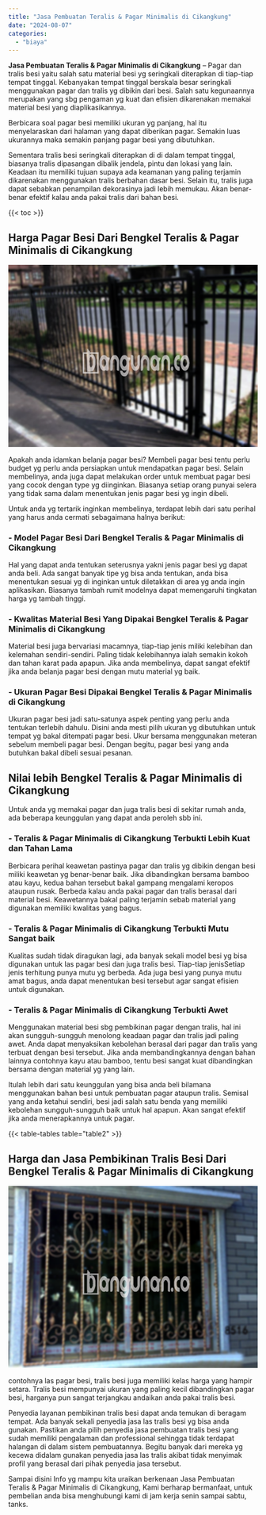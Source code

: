```yaml
---
title: "Jasa Pembuatan Teralis & Pagar Minimalis di Cikangkung"
date: "2024-08-07"
categories: 
  - "biaya"
---
```


**Jasa Pembuatan Teralis & Pagar Minimalis di Cikangkung** – Pagar dan tralis besi yaitu salah satu material besi yg seringkali diterapkan di tiap-tiap tempat tinggal. Kebanyakan tempat tinggal berskala besar seringkali menggunakan pagar dan tralis yg dibikin dari besi. Salah satu kegunaannya merupakan yang sbg pengaman yg kuat dan efisien dikarenakan memakai material besi yang diaplikasikannya.

Berbicara soal pagar besi memiliki ukuran yg panjang, hal itu menyelaraskan dari halaman yang dapat diberikan pagar. Semakin luas ukurannya maka semakin panjang pagar besi yang dibutuhkan.

Sementara tralis besi seringkali diterapkan di di dalam tempat tinggal, biasanya tralis dipasangan dibalik jendela, pintu dan lokasi yang lain. Keadaan itu memiliki tujuan supaya ada keamanan yang paling terjamin dikarenakan menggunakan tralis berbahan dasar besi. Selain itu, tralis juga dapat sebabkan penampilan dekorasinya jadi lebih memukau. Akan benar-benar efektif kalau anda pakai tralis dari bahan besi.

{{< toc >}}

## Harga Pagar Besi Dari Bengkel Teralis & Pagar Minimalis di Cikangkung

![Jasa Pembuatan Teralis & Pagar Minimalis di Cikangkung](/images/pagar-minimalis-murah-53.png)

Apakah anda idamkan belanja pagar besi? Membeli pagar besi tentu perlu budget yg perlu anda persiapkan untuk mendapatkan pagar besi. Selain membelinya, anda juga dapat melakukan order untuk membuat pagar besi yang cocok dengan type yg diinginkan. Biasanya setiap orang punyai selera yang tidak sama dalam menentukan jenis pagar besi yg ingin dibeli.

Untuk anda yg tertarik inginkan membelinya, terdapat lebih dari satu perihal yang harus anda cermati sebagaimana halnya berikut:
### \- Model Pagar Besi Dari Bengkel Teralis & Pagar Minimalis di Cikangkung

Hal yang dapat anda tentukan seterusnya yakni jenis pagar besi yg dapat anda beli. Ada sangat banyak tipe yg bisa anda tentukan, anda bisa menentukan sesuai yg di inginkan untuk diletakkan di area yg anda ingin aplikasikan. Biasanya tambah rumit modelnya dapat memengaruhi tingkatan harga yg tambah tinggi.

### \- Kwalitas Material Besi Yang Dipakai Bengkel Teralis & Pagar Minimalis di Cikangkung

Material besi juga bervariasi macamnya, tiap-tiap jenis miliki kelebihan dan kelemahan sendiri-sendiri. Paling tidak kelebihannya ialah semakin kokoh dan tahan karat pada apapun. Jika anda membelinya, dapat sangat efektif jika anda belanja pagar besi dengan mutu material yg baik.

### \- Ukuran Pagar Besi Dipakai Bengkel Teralis & Pagar Minimalis di Cikangkung

Ukuran pagar besi jadi satu-satunya aspek penting yang perlu anda tentukan terlebih dahulu. Disini anda mesti pilih ukuran yg dibutuhkan untuk tempat yg bakal ditempati pagar besi. Ukur bersama menggunakan meteran sebelum membeli pagar besi. Dengan begitu, pagar besi yang anda butuhkan bakal dibeli sesuai pesanan.

## Nilai lebih Bengkel Teralis & Pagar Minimalis di Cikangkung

Untuk anda yg memakai pagar dan juga tralis besi di sekitar rumah anda, ada beberapa keunggulan yang dapat anda peroleh sbb ini.

### \- Teralis & Pagar Minimalis di Cikangkung Terbukti Lebih Kuat dan Tahan Lama

Berbicara perihal keawetan pastinya pagar dan tralis yg dibikin dengan besi miliki keawetan yg benar-benar baik. Jika dibandingkan bersama bamboo atau kayu, kedua bahan tersebut bakal gampang mengalami keropos ataupun rusak. Berbeda kalau anda pakai pagar dan tralis berasal dari material besi. Keawetannya bakal paling terjamin sebab material yang digunakan memiliki kwalitas yang bagus.

### \- Teralis & Pagar Minimalis di Cikangkung Terbukti Mutu Sangat baik

Kualitas sudah tidak diragukan lagi, ada banyak sekali model besi yg bisa digunakan untuk las pagar besi dan juga tralis besi. Tiap-tiap jenisSetiap jenis terhitung punya mutu yg berbeda. Ada juga besi yang punya mutu amat bagus, anda dapat menentukan besi tersebut agar sangat efisien untuk digunakan.

### \- Teralis & Pagar Minimalis di Cikangkung Terbukti Awet

Menggunakan material besi sbg pembikinan pagar dengan tralis, hal ini akan sungguh-sungguh menolong keadaan pagar dan tralis jadi paling awet. Anda dapat menyaksikan kebolehan berasal dari pagar dan tralis yang terbuat dengan besi tersebut. Jika anda membandingkannya dengan bahan lainnya contohnya kayu atau bamboo, tentu besi sangat kuat dibandingkan bersama dengan material yg yang lain.

Itulah lebih dari satu keunggulan yang bisa anda beli bilamana menggunakan bahan besi untuk pembuatan pagar ataupun tralis. Semisal yang anda ketahui sendiri, besi jadi salah satu benda yang memiliki kebolehan sungguh-sungguh baik untuk hal apapun. Akan sangat efektif jika anda menerapkannya untuk pagar.

{{< table-tables table="table2" >}}

## Harga dan Jasa Pembikinan Tralis Besi Dari Bengkel Teralis & Pagar Minimalis di Cikangkung

![Jasa Pembuatan Teralis & Pagar Minimalis di Cikangkung](/images/teralis-minimalis-murah-31.png)

contohnya las pagar besi, tralis besi juga memiliki kelas harga yang hampir setara. Tralis besi mempunyai ukuran yang paling kecil dibandingkan pagar besi, harganya pun sangat terjangkau andaikan anda pakai tralis besi.

Penyedia layanan pembikinan tralis besi dapat anda temukan di beragam tempat. Ada banyak sekali penyedia jasa las tralis besi yg bisa anda gunakan. Pastikan anda pilih penyedia jasa pembuatan tralis besi yang sudah memiliki pengalaman dan professional sehingga tidak terdapat halangan di dalam sistem pembuatannya. Begitu banyak dari mereka yg kecewa didalam gunakan penyedia jasa las tralis akibat tidak menyimak profil yang berasal dari pihak penyedia jasa tersebut.

Sampai disini Info yg mampu kita uraikan berkenaan Jasa Pembuatan Teralis & Pagar Minimalis di Cikangkung, Kami berharap bermanfaat, untuk pembelian anda bisa menghubungi kami di jam kerja senin sampai sabtu, tanks.

